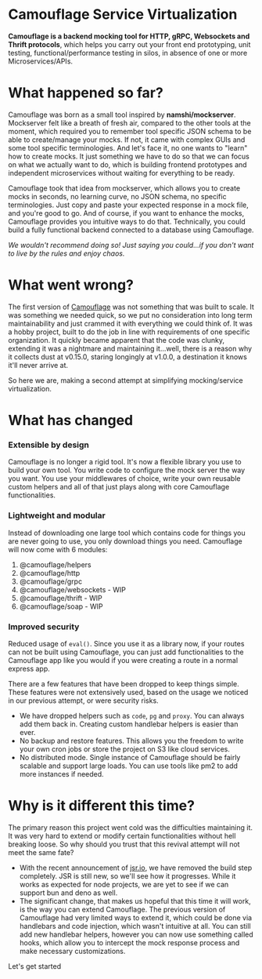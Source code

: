 # Camouflage Service Virtualization

**Camouflage is a backend mocking tool for HTTP, gRPC, Websockets and Thrift protocols**, which helps you carry out your front end prototyping, unit testing, functional/performance testing in silos, in absence of one or more Microservices/APIs.

# What happened so far?

Camouflage was born as a small tool inspired by **namshi/mockserver**. Mockserver felt like a breath of fresh air, compared to the other tools at the moment, which required you to remember tool specific JSON schema to be able to create/manage your mocks. If not, it came with complex GUIs and some tool specific terminologies. And let's face it, no one wants to "learn" how to create mocks. It just something we have to do so that we can focus on what we actually want to do, which is building frontend prototypes and independent microservices without waiting for everything to be ready.

Camouflage took that idea from mockserver, which allows you to create mocks in seconds, no learning curve, no JSON schema, no specific terminologies. Just copy and paste your expected response in a mock file, and you're good to go. And of course, if you want to enhance the mocks, Camouflage provides you intuitive ways to do that. Technically, you could build a fully functional backend connected to a database using Camouflage.

_We wouldn't recommend doing so! Just saying you could...if you don't want to live by the rules and enjoy chaos._

# What went wrong?

The first version of [Camouflage](https://github.com/testinggospels/camouflage) was not something that was built to scale. It was something we needed quick, so we put no consideration into long term maintainability and just crammed it with everything we could think of. It was a hobby project, built to do the job in line with requirements of one specific organization. It quickly became apparent that the code was clunky, extending it was a nightmare and maintaining it...well, there is a reason why it collects dust at v0.15.0, staring longingly at v1.0.0, a destination it knows it'll never arrive at.

So here we are, making a second attempt at simplifying mocking/service virtualization.

# What has changed

### Extensible by design

Camouflage is no longer a rigid tool. It's now a flexible library you use to build your own tool. You write code to configure the mock server the way you want. You use your middlewares of choice, write your own reusable custom helpers and all of that just plays along with core Camouflage functionalities.

### Lightweight and modular

Instead of downloading one large tool which contains code for things you are never going to use, you only download things you need. Camouflage will now come with 6 modules:

1. @camouflage/helpers
2. @camouflage/http
3. @camouflage/grpc
4. @camouflage/websockets - WIP
5. @camouflage/thrift - WIP
6. @camouflage/soap - WIP

### Improved security

Reduced usage of `eval()`. Since you use it as a library now, if your routes can not be built using Camouflage, you can just add functionalities to the Camouflage app like you would if you were creating a route in a normal express app.

There are a few features that have been dropped to keep things simple. These features were not extensively used, based on the usage we noticed in our previous attempt, or were security risks.

- We have dropped helpers such as `code`, `pg` and `proxy`. You can always add them back in. Creating custom handlebar helpers is easier than ever.
- No backup and restore features. This allows you the freedom to write your own cron jobs or store the project on S3 like cloud services.
- No distributed mode. Single instance of Camouflage should be fairly scalable and support large loads. You can use tools like pm2 to add more instances if needed.

# Why is it different this time?

The primary reason this project went cold was the difficulties maintaining it. It was very hard to extend or modify certain functionalities without hell breaking loose. So why should you trust that this revival attempt will not meet the same fate?

- With the recent announcement of [jsr.io](https://jsr.io/), we have removed the build step completely. JSR is still new, so we'll see how it progresses. While it works as expected for node projects, we are yet to see if we can support bun and deno as well.
- The significant change, that makes us hopeful that this time it will work, is the way you can extend Camouflage. The previous version of Camouflage had very limited ways to extend it, which could be done via handlebars and code injection, which wasn't intuitive at all. You can still add new handlebar helpers, however you can now use something called hooks, which allow you to intercept the mock response process and make necessary customizations.

Let's get started

